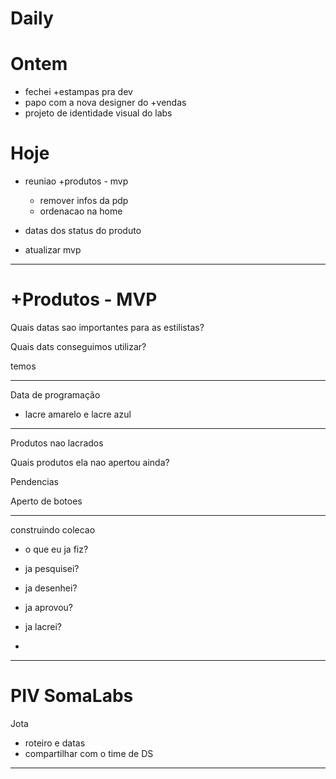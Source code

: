 # Daily

# Ontem
- fechei +estampas pra dev
- papo com a nova designer do +vendas
- projeto de identidade visual do labs

# Hoje
- reuniao +produtos - mvp
  - remover infos da pdp
  - ordenacao na home
- datas dos status do produto

- atualizar mvp

---

# +Produtos - MVP

Quais datas sao importantes para as estilistas?

Quais dats conseguimos utilizar?

temos

---

Data de programação 
- lacre amarelo e lacre azul

---

Produtos nao lacrados

Quais produtos ela nao apertou ainda?

Pendencias

Aperto de botoes






---

construindo colecao
- o que eu ja fiz?
- ja pesquisei?
- ja desenhei?
- ja aprovou?
- ja lacrei?

- 

---

# PIV SomaLabs

Jota
- roteiro e datas
- compartilhar com o time de DS

---

